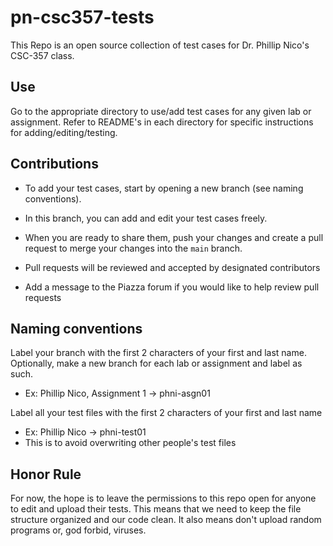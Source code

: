 # pn-csc357-tests
This Repo is an open source collection of test cases for Dr. Phillip Nico's CSC-357 class.

## Use
Go to the appropriate directory to use/add test cases for any given lab or assignment.
Refer to README's in each directory for specific instructions for adding/editing/testing.

## Contributions
- To add your test cases, start by opening a new branch (see naming conventions). 
- In this branch, you can add and edit your test cases freely. 
- When you are ready to share them, push your changes and create a pull request to merge your changes into the `main` branch. 
- Pull requests will be reviewed and accepted by designated contributors

- Add a message to the Piazza forum if you would like to help review pull requests

## Naming conventions
Label your branch with the first 2 characters of your first and last name. Optionally, make a new branch for each lab or assignment and label as such.
- Ex: Phillip Nico, Assignment 1 -> phni-asgn01

Label all your test files with the first 2 characters of your first and last name
- Ex: Phillip Nico -> phni-test01
- This is to avoid overwriting other people's test files

## Honor Rule
For now, the hope is to leave the permissions to this repo open for anyone to edit and upload their tests.
This means that we need to keep the file structure organized and our code clean.
It also means don't upload random programs or, god forbid, viruses.
